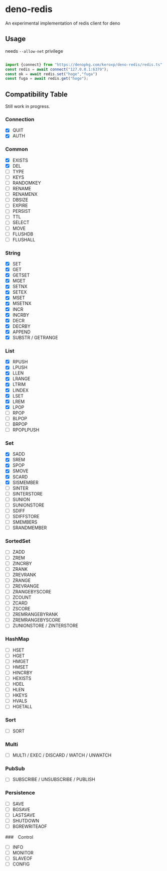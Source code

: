 # deno-redis
An experimental implementation of redis client for deno


## Usage

needs `--allow-net` privilege

```ts

import {connect} from "https://denopkg.com/keroxp/deno-redis/redis.ts"
const redis = await connect("127.0.0.1:6379");
const ok = await redis.set("hoge","fuga")
const fuga = await redis.get("hoge");

```

## Compatibility Table

Still work in progress.

### Connection
- [x] QUIT
- [x] AUTH

### Common 
- [x] EXISTS
- [x] DEL
- [ ] TYPE
- [ ] KEYS
- [ ] RANDOMKEY
- [ ] RENAME
- [ ] RENAMENX
- [ ] DBSIZE
- [ ] EXPIRE
- [ ] PERSIST
- [ ] TTL
- [ ] SELECT
- [ ] MOVE
- [ ] FLUSHDB
- [ ] FLUSHALL
### String
- [x] SET
- [x] GET
- [x] GETSET
- [x] MGET
- [x] SETNX
- [x] SETEX
- [x] MSET
- [x] MSETNX
- [x] INCR
- [x] INCRBY
- [x] DECR
- [x] DECRBY
- [x] APPEND
- [x] SUBSTR / GETRANGE

### List
- [x] RPUSH
- [x] LPUSH
- [x] LLEN
- [x] LRANGE
- [x] LTRIM
- [x] LINDEX
- [x] LSET
- [x] LREM
- [x] LPOP
- [ ] RPOP
- [ ] BLPOP
- [ ] BRPOP
- [ ] RPOPLPUSH

### Set
- [x] SADD
- [x] SREM
- [x] SPOP
- [x] SMOVE
- [x] SCARD
- [x] SISMEMBER
- [ ] SINTER
- [ ] SINTERSTORE
- [ ] SUNION
- [ ] SUNIONSTORE
- [ ] SDIFF
- [ ] SDIFFSTORE
- [ ] SMEMBERS
- [ ] SRANDMEMBER

### SortedSet
- [ ] ZADD
- [ ] ZREM
- [ ] ZINCRBY
- [ ] ZRANK
- [ ] ZREVRANK
- [ ] ZRANGE
- [ ] ZREVRANGE
- [ ] ZRANGEBYSCORE
- [ ] ZCOUNT
- [ ] ZCARD
- [ ] ZSCORE
- [ ] ZREMRANGEBYRANK
- [ ] ZREMRANGEBYSCORE
- [ ] ZUNIONSTORE / ZINTERSTORE

### HashMap
- [ ] HSET
- [ ] HGET
- [ ] HMGET
- [ ] HMSET
- [ ] HINCRBY
- [ ] HEXISTS
- [ ] HDEL
- [ ] HLEN
- [ ] HKEYS
- [ ] HVALS
- [ ] HGETALL

### Sort
- [ ] SORT

### Multi
- [ ] MULTI / EXEC / DISCARD / WATCH / UNWATCH

### PubSub
- [ ] SUBSCRIBE / UNSUBSCRIBE / PUBLISH

### Persistence
- [ ] SAVE
- [ ] BGSAVE
- [ ] LASTSAVE
- [ ] SHUTDOWN
- [ ] BGREWRITEAOF

###　Control
- [ ] INFO
- [ ] MONITOR
- [ ] SLAVEOF
- [ ] CONFIG